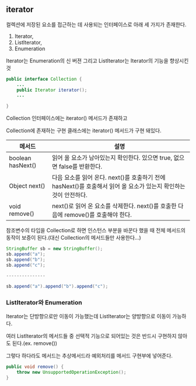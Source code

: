 ## iterator



컬렉션에 저장된 요소를 접근하는 데 사용되는 인터페이스로 아래 세 가지가 존재한다.



1. Iterator,
2. ListIterator,
3. Enumeration



Iterator는 Enumeration의 신 버젼 그리고 ListIterator는 Iterator의 기능을 향상시킨 것



```java
public interface Collection {
    ...
    public Iterator iterator();
    ...
       
}
```



Collection 인터페이스에는 iterator() 메서드가 존재하고

Collection에 존재하는 구현 클래스에는 iterator() 메서드가 구현 돼있다.



| 메서드            | 설명                                                         |
| ----------------- | ------------------------------------------------------------ |
| boolean hasNext() | 읽어 올 요소가 남아있는지 확인한다. 있으면 true, 없으면 false를 반환한다. |
| Object next()     | 다음 요소를 읽어 온다. next()를 호출하기 전에 hasNext()를 호출해서 읽어 올 요소가 있는지 확인하는 것이 안전하다. |
| void remove()     | next()로 읽어 온 요소를 삭제한다. next()를 호출한 다음에 remove()를 호출해야 한다. |



참조변수의 타입을 Collection로 하면 인스턴스 부분을 바꾼다 했을 때 전체 메서드의 동작이 보증이 된다.(대신 Collection의 메서드들만 사용한다...)



```java
StringBuffer sb = new StringBuffer();
sb.append("a");
sb.append("b");
sb.append("c");

---------------
    
sb.append("a").append("b").append("c");
```



### ListIterator와 Enumeration



Iterator는 단방향으로만 이동이 가능했는데 ListIterator는 양방향으로 이동이 가능하다.



여러 ListIterator의 메서드들 중 선택적 기능으로 되어있는 것은 반드시 구현하지 않아도 된다.(ex. remove())



그렇다 하다라도 메서드는 추상메서드라 예외처리를 메서드 구현부에 넣어준다.



```java
public void remove() {
    throw new UnsupportedOperationException();
}
```



